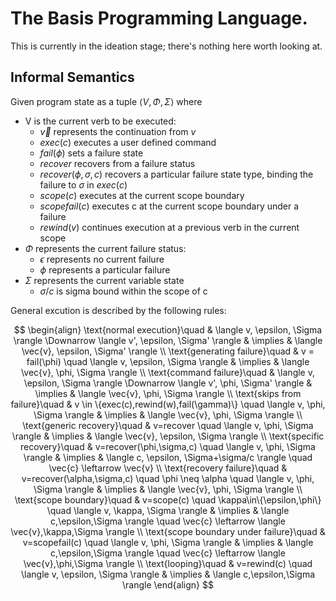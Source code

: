 # The Basis Programming Language.  

This is currently in the ideation stage; there's nothing here worth looking at.

## Informal Semantics
Given program state as a tuple $\langle V,\Phi,\Sigma \rangle$ where
* V is the current verb to be executed:
    * $\overrightarrow{v}$ represents the continuation from $v$
    * $exec(c)$ executes a user defined command
    * $fail(\phi)$ sets a failure state
    * $recover$ recovers from a failure status
    * $recover(\phi,\sigma,c)$ recovers a particular failure state type, binding the failure to $\sigma$ in $exec(c)$
    * $scope(c)$ executes at the current scope boundary
    * $scopefail(c)$ executes c at the current scope boundary under a failure
    * $rewind(v)$ continues execution at a previous verb in the current scope
* $\Phi$ represents the current failure status:
    * $\epsilon$ represents no current failure
    * $\phi$ represents a particular failure
* $\Sigma$ represents the current variable state
    * $\sigma/c$ is sigma bound within the scope of c  

General excution is described by the following rules:

$$
\begin{align}
\text{normal execution}\quad & \langle v, \epsilon, \Sigma \rangle \Downarrow \langle v', \epsilon, \Sigma' \rangle & \implies & \langle \vec{v}, \epsilon, \Sigma' \rangle \\
\text{generating failure}\quad & v = fail(\phi) \quad \langle v, \epsilon, \Sigma \rangle & \implies & \langle \vec{v}, \phi, \Sigma \rangle \\
\text{command failure}\quad & \langle v, \epsilon, \Sigma \rangle \Downarrow \langle v', \phi, \Sigma' \rangle & \implies & \langle \vec{v}, \phi, \Sigma \rangle \\
\text{skips from failure}\quad & v \in \{exec(c),rewind(w),fail(\gamma)\} \quad \langle v, \phi, \Sigma \rangle & \implies & \langle \vec{v}, \phi, \Sigma \rangle \\
\text{generic recovery}\quad & v=recover \quad \langle v, \phi, \Sigma \rangle & \implies & \langle \vec{v}, \epsilon, \Sigma \rangle \\
\text{specific recovery}\quad & v=recover(\phi,\sigma,c) \quad \langle v, \phi, \Sigma \rangle & \implies & \langle c, \epsilon, \Sigma+\sigma/c \rangle \quad \vec{c} \leftarrow \vec{v} \\
\text{recovery failure}\quad & v=recover(\alpha,\sigma,c) \quad \phi \neq \alpha \quad \langle v, \phi, \Sigma \rangle & \implies & \langle \vec{v}, \phi, \Sigma \rangle \\
\text{scope boundary}\quad & v=scope(c) \quad \kappa\in\{\epsilon,\phi\} \quad \langle v, \kappa, \Sigma \rangle & \implies & \langle c,\epsilon,\Sigma \rangle \quad \vec{c} \leftarrow \langle \vec{v},\kappa,\Sigma \rangle \\
\text{scope boundary under failure}\quad & v=scopefail(c) \quad \langle v, \phi, \Sigma \rangle & \implies & \langle c,\epsilon,\Sigma \rangle \quad \vec{c} \leftarrow \langle \vec{v},\phi,\Sigma \rangle \\
\text{looping}\quad & v=rewind(c) \quad \langle v, \epsilon, \Sigma \rangle & \implies & \langle c,\epsilon,\Sigma \rangle
\end{align}
$$

